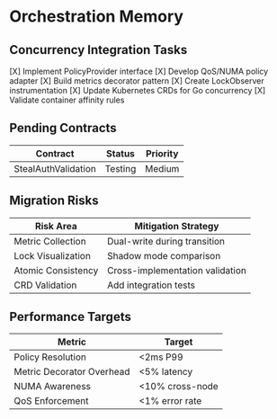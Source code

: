 # Orchestration Memory

## Concurrency Integration Tasks
[X] Implement PolicyProvider interface
[X] Develop QoS/NUMA policy adapter
[X] Build metrics decorator pattern
[X] Create LockObserver instrumentation
[X] Update Kubernetes CRDs for Go concurrency
[X] Validate container affinity rules

## Pending Contracts
| Contract             | Status  | Priority |
|----------------------|---------|----------|
| StealAuthValidation  | Testing | Medium   |

## Migration Risks
| Risk Area           | Mitigation Strategy                |
|---------------------|------------------------------------|
| Metric Collection   | Dual-write during transition       |
| Lock Visualization  | Shadow mode comparison             |
| Atomic Consistency  | Cross-implementation validation    |
| CRD Validation      | Add integration tests              |

## Performance Targets
| Metric                  | Target          |
|-------------------------|-----------------|
| Policy Resolution       | <2ms P99        |
| Metric Decorator Overhead | <5% latency    |
| NUMA Awareness          | <10% cross-node |
| QoS Enforcement         | <1% error rate  |

